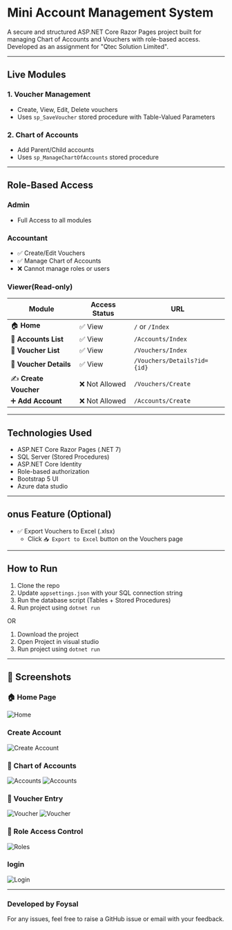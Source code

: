 # Mini Account Management System

A secure and structured ASP.NET Core Razor Pages project built for managing Chart of Accounts and Vouchers with role-based access. Developed as an assignment for "Qtec Solution Limited".

----
## Live Modules

### 1. Voucher Management
- Create, View, Edit, Delete vouchers
- Uses `sp_SaveVoucher` stored procedure with Table-Valued Parameters

### 2. Chart of Accounts
- Add Parent/Child accounts
- Uses `sp_ManageChartOfAccounts` stored procedure

---

## Role-Based Access

### Admin
- Full Access to all modules

### Accountant
- ✅ Create/Edit Vouchers
- ✅ Manage Chart of Accounts
- ❌ Cannot manage roles or users

### Viewer(Read-only)
| Module                | Access Status      | URL                            |
|-----------------------|--------------------|---------------------------------|
| 🏠 **Home**            | ✅ View             | `/` or `/Index`                |
| 📄 **Accounts List**   | ✅ View             | `/Accounts/Index`              |
| 🧾 **Voucher List**    | ✅ View             | `/Vouchers/Index`              |
| 📄 **Voucher Details** | ✅ View             | `/Vouchers/Details?id={id}`    |
| ✍️ **Create Voucher**   | ❌ Not Allowed      | `/Vouchers/Create`             |
| ➕ **Add Account**      | ❌ Not Allowed      | `/Accounts/Create`             |

---

## Technologies Used
- ASP.NET Core Razor Pages (.NET 7)
- SQL Server (Stored Procedures)
- ASP.NET Core Identity
- Role-based authorization
- Bootstrap 5 UI
- Azure data studio

---

## onus Feature (Optional)
- ✅ Export Vouchers to Excel (.xlsx)
  - Click `📥 Export to Excel` button on the Vouchers page

---

##  How to Run
1. Clone the repo
2. Update `appsettings.json` with your SQL connection string
3. Run the database script (Tables + Stored Procedures)
4. Run project using `dotnet run`

OR 

1. Download the project
2. Open Project in visual studio
3. Run project using `dotnet run`

---

## 📸 Screenshots

### 🏠 Home Page
![Home](/homepage.png)

### Create Account
![Create Account](/createaccount.png)

### 📄 Chart of Accounts
![Accounts](/accounts.png)
![Accounts](/accounts2.png)

### 🧾 Voucher Entry
![Voucher](/viewvoucher.png)
![Voucher](/createvoucher.png)
### 🔐 Role Access Control
![Roles](roles.png)

### login
![Login](/login.png)

---


### Developed  by Foysal

For any issues, feel free to raise a GitHub issue or email with your feedback.

